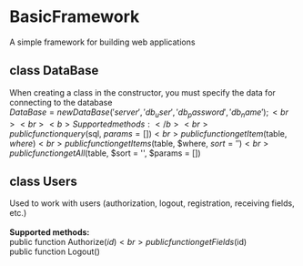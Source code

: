 # BasicFramework
A simple framework for building web applications

## class DataBase
When creating a class in the constructor, you must specify the data for connecting to the database<br>
$DataBase = new DataBase('server', 'db_user', 'db_password', 'db_name');<br>
<br>
<b>Supported methods:</b><br>
public function query($sql, $params = [])<br>
public function getItem($table, $where)<br>
public function getItems($table, $where, $sort = '')<br>
public function getAll($table, $sort = '', $params = [])<br>
## class Users
Used to work with users (authorization, logout, registration, receiving fields, etc.)<br>
<br>
<b>Supported methods:</b><br>
public function Authorize($id)<br>
public function getFields($id)<br>
public function Logout()<br>
<br>
